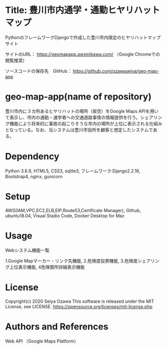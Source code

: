 # Title: 豊川市内通学・通勤ヒヤリハットマップ
PythonのフレームワークDjangoで作成した豊川市内限定のヒヤリハットマップサイト

サイトのURL： https://geomapapp.awsmikawa.com/
（Google Chromeでの閲覧推奨）

ソースコードの保存先　GitHub： https://github.com/ozawaseiya/geo-map-app

# geo-map-app(name of repository)
豊川市内に３カ所あるヒヤリハットの場所（架空）をGoogle Maps APIを用いて表示し、市内の通勤・通学者への交通道路事情の情報提供を行う。シェアリング機能により将来的に事故の起こりそうな市内の場所が上位に表示される仕組みとなっている。なお、当システムは豊川市役所を顧客と想定したシステムである。

# Dependency
Python 3.6.9, HTML5, CSS3, sqlite3, フレームワーク:Django2.2.16, Bootstrap4, nginx, gunicorn

# Setup
AWS(IAM,VPC,EC2,ELB,EIP,Route53,Certificate Manager), Github, ubuntu18.04, Visual Stadio Code, Docker Desktop for Mac

# Usage
Webシステム機能一覧

1.Google Mapマーカー・リンク先機能, 2.危険度投票機能, 3.危険度シェアリング上位表示機能, 4危険箇所詳細表示機能

# License
Copyright(c) 2020 Seiya Ozawa
This software is released under the MIT License, see LICENSE.
https://opensource.org/licenses/mit-license.php

# Authors and References
Web API （Google Maps Platform）

